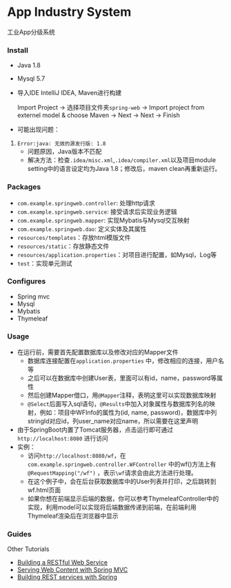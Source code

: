 # App Industry System

工业App分级系统

### Install

- Java 1.8
- Mysql 5.7
- 导入IDE IntelliJ IDEA, Maven进行构建

    Import Project -> 选择项目文件夹`spring-web` -> Import project from externel model & choose Maven 
    -> Next -> Next -> Finish

- 可能出现问题：

1. `Error:java: 无效的源发行版: 1.8`
   - 问题原因，Java版本不匹配
   - 解决方法：检查`.idea/misc.xml`,`.idea/compiler.xml`以及项目module setting中的语言设定均为Java 1.8；修改后，maven clean再重新运行。

### Packages

- `com.example.springweb.controller`: 处理http请求
- `com.example.springweb.service`: 接受请求后实现业务逻辑
- `com.example.springweb.mapper`: 实现Mybatis与Mysql交互映射
- `com.example.springweb.dao`: 定义实体及其属性
- `resources/templates`：存放html模版文件
- `resources/static`：存放静态文件
- `resources/application.properties`：对项目进行配置，如Mysql，Log等
- `test`：实现单元测试

### Configures

* Spring mvc
* Mysql
* Mybatis
* Thymeleaf

### Usage

* 在运行前，需要首先配置数据库以及修改对应的Mapper文件
  * 数据库连接配置在`application.properties` 中，修改相应的连接，用户名等
  * 之后可以在数据库中创建User表，里面可以有id，name，password等属性
  * 然后创建Mapper借口，用`@Mapper`注释，表明这里可以实现数据库映射
  * `@Select`后面写入sql语句，`@Results`中加入对象属性与数据库列名的映射，例如：项目中WFInfo的属性为(id, name, password)，数据库中列stringId对应id，列user_name对应name，所以需要在这里声明
* 由于SpringBoot内置了Tomcat服务器，点击运行即可通过`http://localhost:8080` 进行访问
* 实例：
  * 访问`http://localhost:8080/wf`，在`com.example.springweb.controller.WFController` 中的wf()方法上有`@RequestMapping("/wf")` ，表示`\wf`请求会由此方法进行处理。
  * 在这个例子中，会在后台获取数据库中的User列表并打印，之后跳转到wf.html页面
  * 如果你想在前端显示后端的数据，你可以参考ThymeleafController中的实现，利用model可以实现将后端数据传递到前端，在前端利用Thymeleaf渲染后在浏览器中显示

### Guides
Other Tutorials
* [Building a RESTful Web Service](https://spring.io/guides/gs/rest-service/)
* [Serving Web Content with Spring MVC](https://spring.io/guides/gs/serving-web-content/)
* [Building REST services with Spring](https://spring.io/guides/tutorials/bookmarks/)

